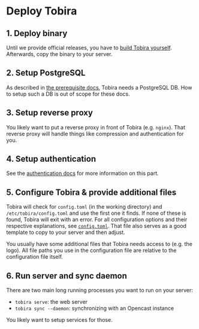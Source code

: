 # Deploy Tobira

## 1. Deploy binary

Until we provide official releases, you have to [build Tobira yourself](./build-release.md).
Afterwards, copy the binary to your server.


## 2. Setup PostgreSQL

As described in [the prerequisite docs](./prerequisites.md), Tobira needs a PostgreSQL DB.
How to setup such a DB is out of scope for these docs.


## 3. Setup reverse proxy

You likely want to put a reverse proxy in front of Tobira (e.g. `nginx`).
That reverse proxy will handle things like compression and authentication for you.


## 4. Setup authentication

See the [authentication docs](./auth) for more information on this part.


## 5. Configure Tobira & provide additional files

Tobira will check for `config.toml` (in the working directory) and `/etc/tobira/config.toml` and use the first one it finds.
If none of these is found, Tobira will exit with an error.
For all configuration options and their respective explanations, see [`config.toml`](./config.toml).
That file also serves as a good template to copy to your server and then adjust.

You usually have some additional files that Tobira needs access to (e.g. the logo).
All file paths you use in the configuration file are relative to the configuration file itself.


## 6. Run server and sync daemon

There are two main long running processes you want to run on your server:

- `tobira serve`: the web server
- `tobira sync --daemon`: synchronizing with an Opencast instance

You likely want to setup services for those.



